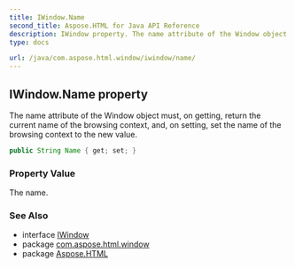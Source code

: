 ```yaml
---
title: IWindow.Name
second_title: Aspose.HTML for Java API Reference
description: IWindow property. The name attribute of the Window object must on getting return the current name of the browsing context and on setting set the name of the browsing context to the new value
type: docs

url: /java/com.aspose.html.window/iwindow/name/
---
```

## IWindow.Name property

The name attribute of the Window object must, on getting, return the current name of the browsing context, and, on setting, set the name of the browsing context to the new value.

```java
public String Name { get; set; }
```

### Property Value

The name.

### See Also

* interface [IWindow](../)
* package [com.aspose.html.window](../../../com.aspose.html.window/)
* package [Aspose.HTML](../../../)
